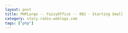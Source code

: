 ```yaml
---
layout: post
title: PHPLarge -- FuzzyOffice -- 002 - Starting Small
category: story.radio.weblogs.com
tags: ["php"]
---
```

<head>
<meta http-equiv="Content-Type" content="text/html; charset=UTF-8">
    <meta http-equiv="Expires" content="Mon, 01 Jan 1990 01:00:00 GMT">
    <title>PHPLarge :: FuzzyOffice :: 002 - Starting Small</title>
    <style type="text/css">
      body {
        margin-top: 0px;
        margin-left: 0px;
        margin-right: 0px;
        margin-bottom: 0px;
        }

      body, td, p {
        font-family: verdana, sans-serif;
        font-size: 90%;
        }

      h2 { 
        font-family: Verdana, Arial, Helvetica, sans-serif; font-size: 24px; font-weight: bold
        }
      .header {
        font-family: Verdana, Arial, Helvetica, sans-serif; font-size: 40px; font-weight: bold
        }
      .realsmall {
        font-family: Verdana, Arial, Helvetica, sans-serif; font-size: 9px;
        }
      .small {
        font-family: Verdana, Arial, Helvetica, sans-serif; font-size: 10px;
        }
      </style>
    </head>

| 

 |

| ![](http://radio.weblogs.com/0103807/images/trans60x60.gif)  
 | Last updated: 8/16/2002; 7:54:39 AM  
 | ![](http://radio.weblogs.com/0103807/images/trans60x60.gif) |

| ![](http://radio.weblogs.com/0103807/images/trans60x1.gif)  
 | 

<font size="+3"><b><a href="http://radio.weblogs.com/0103807/" style="color:black; text-decoration:none">The FuzzyBlog!</a></b></font>  
_Marketing 101. Consulting 101. PHP Consulting. Random geeky stuff. I Blog Therefore I Am._

<font size="+1"><b>PHPLarge :: FuzzyOffice :: 002 - Starting Small</b></font>

Note: Bear in mind that I'm writing some kinda complex things here without a technical reviewer.&nbsp; It's like flying without a net.&nbsp; You know where to email me when I'm wrong but be kind.

I'd love to tell you that this story contains all the FuzzyOffice code.&nbsp; I can't.&nbsp; I can't even tell you that this script contains most of the FuzzyOffice code.&nbsp; It doesn't.&nbsp; (And the next statement won't surprise you then).&nbsp; I can't even tell you that this script contains \_ANY\_ FuzzyOffice code.&nbsp; It doesn't.&nbsp; But it does contain code.&nbsp; Of that you can be certain.

Let me explain.

FuzzyOffice is now the biggest single PHP application I've written.&nbsp; It's up to&nbsp;27 + modules all at various levels of functionality, almost all of them able to store and retrieve data.&nbsp; More importantly and worse for writing about.&nbsp; They're all pretty much architected a little bit differently as I've "adapted" my style to fit the needs of the application.&nbsp; And, if you think "adapted" means "screwed up in the early stages" that would be correct Mr. Spock.&nbsp; You can now pass go and collect your obligatory 200 bars of Latinum.&nbsp;

So, when you know that they code you want to document isn't quite right yet and you honestly can't face rewriting it again -- at the time you want to blog about it, what do you do?&nbsp; What do you do?&nbsp; You **start small**.

Simple.&nbsp; You Make YAW (yet another website) that illustrates the approach to coding you are taking and is deliberately simple yet real.&nbsp; That's **starting small**.&nbsp; Once this example is out I should have had time to improve the coding on some of my base modules and be ready to show them.&nbsp; And, since I'm using the same coding approach for those scripts as I illustrate here, there is indeed frothy goodness to be learned.

So, without (much) further ado, I give you ...

[**<font size="4">www.phpblog.com</font>**](http://www.phpblog.com)  
  
(yeah it actually exists and kinda even works)

**Problem:** I want to read blogs about php.&nbsp; I can't find them.&nbsp; I know they're out there but where?

**Solution:** A website which is a registry of php related blogs.

**Comment:** Along the way document the source code and showcase core FuzzyOffice concepts including:

- An event driven coding model that even applies to home pages 
- A template driven layout model that even applies to homepages 
- Network I/O (input / output) with Snoopy

## Event Driven PHP Coding

Disclaimer: I am by no means taking credit for this style of coding.&nbsp; I'm not sure if I picked it up somewhere or invented it (like many things I do, I woke up at 3 am one morning with that classic "thunderbolt from god" experience when it was all just so clear to me).&nbsp; I'm also not saying it's perfect at all.&nbsp; I (probably) wouldn't use this for a high performance website with huge traffic.&nbsp; I originally thought that it seems best for websites that are really software applications.&nbsp; Now I'm starting to use it for content sites also.&nbsp; It works for me; perhaps for you, perhaps not.&nbsp; Anyway ...

PHP has a wonderful feature where you can readily mix code and HTML willy nilly (that means "all together and at random").&nbsp;&nbsp;For me at least?&nbsp; It's not the right approach.&nbsp; It's a very, very fast way to develop -- that I will admit.&nbsp; It's also, at least for me, a maintenance nightmare.&nbsp; Here's what I like:

- Code separate from HTML 
- One PHP source file that contains pretty much all of the "module" level application logic 
- Clear logic flow 
- The ability to fork tasks based on skills -- give a good designer like my partner Gretchen the task of the HTML and give me the real coding 
- The ability to use real design tools for HTML 
- The ability to translate and localize sites easily;&nbsp;the world isn't just English you know 
- The ability for an editor to review AND repair text in a site without having to grovel through web pages 

When you intermix HTML and PHP freely, this goes out the window and you're left with just plain lots of PHP files that only a real coder can deal with.&nbsp; That's great for the php coder (it keeps him employed) and not so great for the project or organization.&nbsp; The combination of event driven coding and template driven layout solves most of this.&nbsp; (What I mentioned with respect to an editor requires an additional step of abstraction that we'll cover in the next story).

So, what is event driven coding you ask?&nbsp; I'm finding that increasingly even my content pages have web forms inside them.&nbsp; And whenever there is a web form, there also needs to be a script to handle the "events" that generates.&nbsp; Of course this quickly leads to this mess:

- HTML page with N forms where N is a positive integer NOT less than 1 but&nbsp;often greater (search form, email this to a friend form, comment form) 
- PHP script for processing the search form 
- PHP script for processing the email this form 
- PHP script for processing the comment form

That's a mess!&nbsp; Here's how I handle it:

<font face="Courier New"><font color="#006600">switch (</font><font color="#0000cc">$action</font></font><font face="Courier New"><font color="#006600">) { <br>  case </font><font color="#0000cc">add</font></font><font face="Courier New"><font color="#006600">: <br>    </font><font color="#0000cc">add</font></font><font face="Courier New"><font color="#006600">();<br>    die();<br>  case </font><font color="#0000cc">search</font></font><font face="Courier New"><font color="#006600">: <br>    </font><font color="#0000cc">search</font></font><font face="Courier New"><font color="#006600">();<br>    die();<br>  default:  <br>    </font><font color="#0000cc">display</font><font color="#006600">(</font><font color="#0000cc">$statusmessage</font></font><font color="#006600"><font face="Courier New">);<br>    break;<br>}</font><br></font>

Near the top of any of my event driven scripts is this block.&nbsp; All of my forms have a hidden variable called action which is handled by one or more cases within this switch statement.&nbsp; Here's an example form from phpblog.com which is part of the index.php url:

    <FORM name=add action=index.php method=post>

    <input type=hidden name=action value=add>

I then define a function to handle that action and I'm pretty much done.&nbsp; When the page is just being displayed, the default case is called (since $action is null) and then the page's display routine is called.&nbsp; More on that routine in the 2nd section following but first something about how I code ...

## Coding Conventions

Every programmer defines his or her own coding conventions as they develop.&nbsp; And some can be fairly idiosyncratic (or weird).&nbsp; I'm no different.&nbsp; Here are some of the conventions you'll see in my stuff:

- 

Header Block at the Beginning

- 

Two Character Indenting with Spaces

- 

All Include Statements at the Top

- 

Global "Meta" Variables Following Include

- 

Switch Statement after Globals

- 

Function Definitions with LOTS of white space between them

- 

SQL statements Defined on Entirely Separate Lines of Their Own

Most of this is pretty basic so I don't need to describe it further.&nbsp; Two things stand out though.&nbsp; "Lots of white space" means that I actually have 10 or 15 blank lines between different functions.&nbsp; Why?&nbsp; I'm not a huge subroutine person in PHP so my functions tend to be large (that's bad I know; it's a work in progress).&nbsp; With lots of white space between functions, it's very apparent where one ends and another begins.&nbsp; This sounds stupid until you realize that for the 33rd time you've just edited the wrong thing.&nbsp; When you have lots and lots of code files and you do things fast, this really does happen (over 1,000+ php files on my main website alone).&nbsp; I move my sql statements onto one or more lines intentionally like this:

      $query = "

    SELECT * FROM '$maintable'

      ";

I've never seen anyone else do this so it deserves some explanation.&nbsp; Here's a little secret -- my SQL isn't always perfect.&nbsp; This approach lets me easily copy and paste&nbsp;SQL statements into PHPMyAdmin or another query tool for testing.&nbsp; Since I do most of my coding under Linux these days and I use VI in character mode, I don't have perfect mouse selection and this technique pretty much guarantees that I get the right code selected with just one swipe of the mouse.&nbsp; Given that most of my scripts tend to revolve around 1 main data table per PHP module I also define the name of that table as a variable at the beginning of the php file&nbsp;so I can move SQL statements from module to module with less changes (it's quite disconcerting when your changelog starts displaying contacts instead of changes!).

## Template Driven Layout or "display"

Given the blog world's focus on content templates and the seperation of content from presentation, no one is probably surprise to learn that I'm a fan of this too.&nbsp; Thankfully PHP offers lots and lots of ways to do this and I didn't have to write my own routines (I'm not a big fan of low level blocks; give me application specific code, thank you very much!).&nbsp; Here are some of the approaches to this in PHP that I am aware of:

- My satellite job buddy Ray's [branding article](http://www.phpbeginner.com/columns/ray/branding) in [www.phpbeginner.com](http://www.phpbeginner.com)
- [FastTemplate](http://www.thewebmasters.net/php/FastTemplate.phtml) which is technically obsolete and has been replaced by ... 
- [Smarty](http://smarty.php.net/) the new PHP template library

And there's more.&nbsp; Whenever code is involved, the PHP community does seem to be able to take on lots of different approaches to the problem.

Right now, today, I'm not using Smarty.&nbsp; I'm still using FastTemplate for all my projects.&nbsp; Sure I know that it's obsolete and that I should move to Smarty.&nbsp; But I have stuff working already.&nbsp; I know how to use it.&nbsp; And, like most developers, I'm wicked conservative when it comes to things that break my own stuff.&nbsp; And, while Smarty is better without question, when you already know something, you tend to stick with it.&nbsp; At some point we'll FuzzyOffice to Smarty en masse and enjoy the pain of it as a \_shared\_ exercise!&nbsp; Anyway, back to template driven layout ...

The basic idea of template based layout is simple -- pull the HTML (mostly) out of the PHP code and create a "template" containing variables where the PHP code can insert values for the variables.&nbsp; All a template is to FastTemplate is an HTML file with some markup conventions.&nbsp;

JSJ

## Network I/O

JSJ

## Da Code Boss!&nbsp; Da Code!

Here's a link to all the code discussed here:

> [http://www.phpblog.com/download/](http://www.phpblog.com/download/)

What I did was take advantage of PHP's .PHPS syntax coloring feature.&nbsp; This feature, taught to me by my buddy [Apokalyptik](http://www.apokalyptik.com/), lets a \*nix symbolic link (think Windows Shortcut or Macintosh Alias) to a source file be displayed in a color coded fashion.&nbsp; The symbolic links are created with a command like this:

    ln -s index.php index.phps

Now if you go to the url for that .phps file, you get this (try it):

[http://www.phpblog.com/index.phps](http://www.phpblog.com/index.phps)

<script src="http://radiocomments.userland.com/comments?u=103807&amp;c=counts" type="text/javascript"></script>[comment&nbsp;[<script type="text/javascript" language="JavaScript">commentCounter ("stories/2002/08/12/phplargeFuzzyoffice002StartingSmall")</script>]](http://radiocomments.userland.com/comments?u=103807&p=stories%2F2002%2F08%2F12%2FphplargeFuzzyoffice002StartingSmall&link=http%3A%2F%2Fradio.weblogs.com%2F0103807%2Fstories%2F2002%2F08%2F12%2FphplargeFuzzyoffice002StartingSmall.html "Click here to comment on this page.")

<script language="JavaScript" type="text/javascript"><!--
	var imageUrl = "http://radio.xmlstoragesystem.com/weblogStats/count.gif";
	var imageTag = "<img src=\"" + imageUrl + "?group=radio1&usernum=103807&referer=" + escape (document.referrer) + "\" height=\"1\" width=\"1\">";
	document.write (imageTag);
	//--></script>

 | ![](http://radio.weblogs.com/0103807/images/trans60x1.gif)  
 |
| ![](http://radio.weblogs.com/0103807/images/trans60x60.gif)  
 | Copyright 2002 © The FuzzyStuff  
 | ![](http://radio.weblogs.com/0103807/images/trans60x60.gif)  
 |

